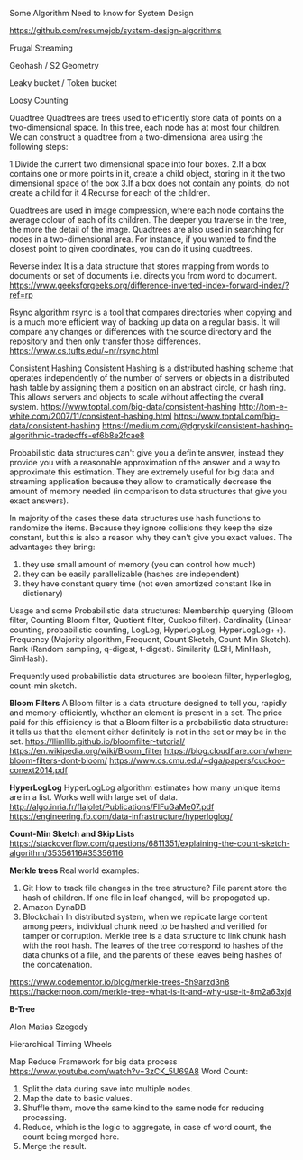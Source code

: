 Some Algorithm Need to know for System Design

https://github.com/resumejob/system-design-algorithms

Frugal Streaming

Geohash / S2 Geometry

Leaky bucket / Token bucket

Loosy Counting

Quadtree
Quadtrees are trees used to efficiently store data of points on a two-dimensional space. In this tree, each node has at most four children.
We can construct a quadtree from a two-dimensional area using the following steps:

1.Divide the current two dimensional space into four boxes.
2.If a box contains one or more points in it, create a child object, storing in it the two dimensional space of the box
3.If a box does not contain any points, do not create a child for it
4.Recurse for each of the children.

Quadtrees are used in image compression, where each node contains the average colour of each of its children. 
The deeper you traverse in the tree, the more the detail of the image.
Quadtrees are also used in searching for nodes in a two-dimensional area. 
For instance, if you wanted to find the closest point to given coordinates, you can do it using quadtrees.

Reverse index
It is a data structure that stores mapping from words to documents or set of documents i.e. directs you from word to document.
https://www.geeksforgeeks.org/difference-inverted-index-forward-index/?ref=rp

Rsync algorithm
rsync is a tool that compares directories when copying and is a much more efficient way of backing up data on a regular basis. 
It will compare any changes or differences with the source directory and the repository and then only transfer those differences.
https://www.cs.tufts.edu/~nr/rsync.html

Consistent Hashing
Consistent Hashing is a distributed hashing scheme that operates independently of the number of servers or objects in a distributed 
hash table by assigning them a position on an abstract circle, or hash ring. 
This allows servers and objects to scale without affecting the overall system.
https://www.toptal.com/big-data/consistent-hashing
http://tom-e-white.com/2007/11/consistent-hashing.html
https://www.toptal.com/big-data/consistent-hashing
https://medium.com/@dgryski/consistent-hashing-algorithmic-tradeoffs-ef6b8e2fcae8

Probabilistic data structures can't give you a definite answer, instead they provide you with a reasonable approximation 
of the answer and a way to approximate this estimation. They are extremely useful for big data and streaming application 
because they allow to dramatically decrease the amount of memory needed (in comparison to data structures that give 
you exact answers).

In majority of the cases these data structures use hash functions to randomize the items. 
Because they ignore collisions they keep the size constant, but this is also a reason why they can't give you exact values. 
The advantages they bring:
1) they use small amount of memory (you can control how much)
2) they can be easily parallelizable (hashes are independent)
3) they have constant query time (not even amortized constant like in dictionary)

Usage and some Probabilistic data structures:
Membership querying (Bloom filter, Counting Bloom filter, Quotient filter, Cuckoo filter).
Cardinality (Linear counting, probabilistic counting, LogLog, HyperLogLog, HyperLogLog++).
Frequency (Majority algorithm, Frequent, Count Sketch, Count-Min Sketch).
Rank (Random sampling, q-digest, t-digest).
Similarity (LSH, MinHash, SimHash).

Frequently used probabilistic data structures are boolean filter, hyperloglog, count-min sketch.


**Bloom Filters**
A Bloom filter is a data structure designed to tell you, rapidly and memory-efficiently, whether an element is present in a set.
The price paid for this efficiency is that a Bloom filter is a probabilistic data structure: it tells us that the element 
either definitely is not in the set or may be in the set.
https://llimllib.github.io/bloomfilter-tutorial/
https://en.wikipedia.org/wiki/Bloom_filter
https://blog.cloudflare.com/when-bloom-filters-dont-bloom/
https://www.cs.cmu.edu/~dga/papers/cuckoo-conext2014.pdf


**HyperLogLog**
HyperLogLog algorithm estimates how many unique items are in a list. Works well with large set of data.
http://algo.inria.fr/flajolet/Publications/FlFuGaMe07.pdf
https://engineering.fb.com/data-infrastructure/hyperloglog/


**Count-Min Sketch and Skip Lists**
https://stackoverflow.com/questions/6811351/explaining-the-count-sketch-algorithm/35356116#35356116



**Merkle trees**
Real world examples: 
1. Git
How to track file changes in the tree structure? File parent store the hash of children. If one file in leaf changed, will be propogated up.
2. Amazon DynaDB
3. Blockchain
In distributed system, when we replicate large content among peers, individual chunk need to be hashed and verified for tamper 
or corruption. Merkle tree is a data structure to link chunk hash with the root hash.
The leaves of the tree correspond to hashes of the data chunks of a file, and the parents of these leaves being hashes of the concatenation.

https://www.codementor.io/blog/merkle-trees-5h9arzd3n8
https://hackernoon.com/merkle-tree-what-is-it-and-why-use-it-8m2a63xjd



**B-Tree**


Alon Matias Szegedy


Hierarchical Timing Wheels


Map Reduce Framework for big data process
https://www.youtube.com/watch?v=3zCK_5U69A8
Word Count:
1. Split the data during save into multiple nodes.
2. Map the date to basic values.
3. Shuffle them, move the same kind to the same node for reducing processing.
4. Reduce, which is the logic to aggregate, in case of word count, the count being merged here.
5. Merge the result.